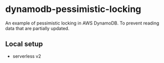 # dynamodb-pessimistic-locking
An example of pessimistic locking in AWS DynamoDB. To prevent reading data that are partially updated.

## Local setup
* serverless v2

